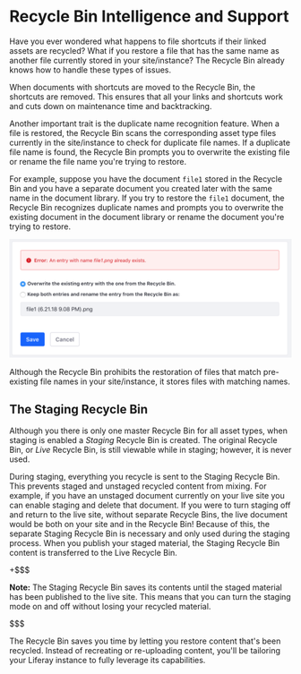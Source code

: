# Recycle Bin Intelligence and Support [](id=recycle-bin-intelligence-and-support)

Have you ever wondered what happens to file shortcuts if their linked assets 
are recycled? What if you restore a file that has the same name as another file 
currently stored in your site/instance? The Recycle Bin already knows how to 
handle these types of issues.

When documents with shortcuts are moved to the Recycle Bin, the shortcuts are
removed. This ensures that all your links and shortcuts work and cuts down on 
maintenance time and backtracking.

Another important trait is the duplicate name recognition feature. When a file
is restored, the Recycle Bin scans the corresponding asset type files currently
in the site/instance to check for duplicate file names. If a duplicate file name
is found, the Recycle Bin prompts you to overwrite the existing file or rename
the file name you're trying to restore. 

For example, suppose you have the document `file1` stored in the Recycle Bin and
you have a separate document you created later with the same name in the
document library. If you try to restore the `file1` document, the Recycle Bin
recognizes duplicate names and prompts you to overwrite the existing document
in the document library or rename the document you're trying to restore.

![Figure 1: The Recycle Bin always scans your site/instance for duplicate file names during the restoration process.](../../../images/recycle-bin-duplicate-name.png)

Although the Recycle Bin prohibits the restoration of files that match
pre-existing file names in your site/instance, it stores files with matching
names.

## The Staging Recycle Bin [](id=the-staging-recycle-bin)

Although you there is only one master Recycle Bin for all asset types, when 
staging is enabled a *Staging* Recycle Bin is created. The original Recycle 
Bin, or *Live* Recycle Bin, is still viewable while in staging; however, it is 
never used.

During staging, everything you recycle is sent to the Staging Recycle Bin. This
prevents staged and unstaged recycled content from mixing. For example, if you 
have an unstaged document currently on your live site you can enable staging 
and delete that document. If you were to turn staging off and return to the 
live site, without separate Recycle Bins, the live document would be both on
your site and in the Recycle Bin! Because of this, the separate Staging Recycle
Bin is necessary and only used during the staging process. When you publish your
staged material, the Staging Recycle Bin content is transferred to the Live
Recycle Bin.

+$$$

**Note:** The Staging Recycle Bin saves its contents until the staged material
has been published to the live site. This means that you can turn the staging
mode on and off without losing your recycled material.

$$$

The Recycle Bin saves you time by letting you restore content that's been
recycled. Instead of recreating or re-uploading content, you'll be tailoring
your Liferay instance to fully leverage its capabilities.
